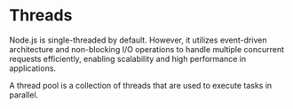 # Threads

Node.js is single-threaded by default. However, it utilizes event-driven architecture and non-blocking I/O operations to handle multiple concurrent requests efficiently, enabling scalability and high performance in applications.

A thread pool is a collection of threads that are used to execute tasks in parallel.

